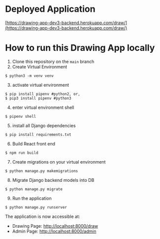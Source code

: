 # Deployed Application

[https://drawing-app-dev3-backend.herokuapp.com/draw/](https://drawing-app-dev3-backend.herokuapp.com/draw/)

# How to run this Drawing App locally

1. Clone this repository on the `main` branch
2. Create Virtual Environment

```
$ python3 -m venv venv
```

3. activate virtual environment

```
$ pip install pipenv #python2, or,
$ pip3 install pipenv #python3
```

4. enter virtual environment shell

```
$ pipenv shell
```

5. install all Django dependencies

```
$ pip install requirements.txt
```

6. Build React front end

```
$ npm run build
```

7. Create migrations on your virtual environment

```
$ python manage.py makemigrations
```

8. Migrate Django backend models into DB

```
$ python manage.py migrate
```

9. Run the application

```
$ python manage.py runserver
```

The application is now accessible at:

- Drawing Page: [http://localhost:8000/draw](http://localhost:8000/draw)
- Admin Page: [http://localhost:8000/admin](http://localhost:8000/admin)

